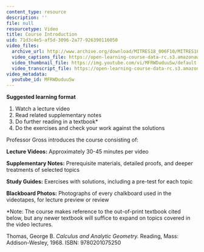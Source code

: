 ```yaml
---
content_type: resource
description: ''
file: null
resourcetype: Video
title: Course Introduction
uid: 71d3c4e5-af5d-3096-2a77-926390116050
video_files:
  archive_url: http://www.archive.org/download/MITRES18_006F10/MITRES18_006F10_26_0000_300k.mp4
  video_captions_file: https://open-learning-course-data-rc.s3.amazonaws.com/res-18-006-calculus-revisited-single-variable-calculus-fall-2010/8b7b8985010a520fb475ede509564c97_MFRWDuduuSw.vtt
  video_thumbnail_file: https://img.youtube.com/vi/MFRWDuduuSw/default.jpg
  video_transcript_file: https://open-learning-course-data-rc.s3.amazonaws.com/res-18-006-calculus-revisited-single-variable-calculus-fall-2010/1015cef092c424bfeaa02d4a7e61d9e4_MFRWDuduuSw.pdf
video_metadata:
  youtube_id: MFRWDuduuSw
---
```


**Suggested learning format**

1.  Watch a lecture video
2.  Read related supplementary notes
3.  Do further reading in a textbook\*
4.  Do the exercises and check your work against the solutions

Professor Gross introduces the course consisting of:

**Lecture Videos:** Approximately 30-45 minutes per video

**Supplementary Notes:** Prerequisite materials, detailed proofs, and deeper treatments of selected topics

**Study Guides:** Exercises with solutions, including a pre-test for each topic

**Blackboard Photos:** Photographs of every chalkboard used in the videotapes, for lecture preview or review

\*Note: The course makes reference to the out-of-print textbook cited below, but any newer textbook will suffice to expand on topics covered in the video lectures. 

Thomas, George B. _Calculus and Analytic Geometry._ Reading, Mass: Addison-Wesley, 1968. ISBN: 9780201075250